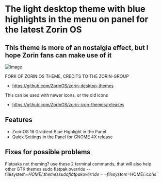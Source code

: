 # The light desktop theme with blue highlights in the menu on panel for the latest Zorin OS

## This theme is more of an nostalgia effect, but I hope Zorin fans can make use of it

![image](https://github.com/user-attachments/assets/913480c4-2186-42fc-9110-103e8fcc40b5)



FORK OF ZORIN OS THEME, CREDITS TO THE ZORIN-GROUP
- https://github.com/ZorinOS/zorin-desktop-themes

This can be used with newer icons, or the old icons
- https://github.com/ZorinOS/zorin-icon-themes/releases

## Features
- ZorinOS 16 Gradient Blue Highlight in the Panel
- Quick Settings in the Panel for GNOME 4X release

## Fixes for possible problems
Flatpaks not theming? use these 2 terminal commands, that will also help other GTK themes
sudo flatpak override --filesystem=$HOME/.themes
sudo flatpak override --filesystem=$HOME/.icons


